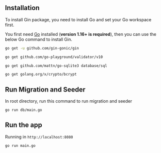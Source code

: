 ## Installation

To install Gin package, you need to install Go and set your Go workspace first.

You first need [Go](https://go.dev/) installed (**version 1.16+ is required**), then you can use the below Go command to install Gin.

```sh
go get -u github.com/gin-gonic/gin
```

```sh
go get github.com/go-playground/validator/v10
```

```sh
go get github.com/mattn/go-sqlite3 database/sql
```

```sh
go get golang.org/x/crypto/bcrypt
```

## Run Migration and Seeder

In root directory, run this command to run migration and seeder

```sh
go run db/main.go
```

## Run the app

Running in `http://localhost:8080`

```sh
go run main.go
```
